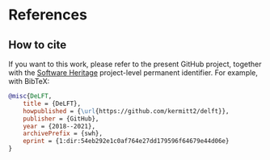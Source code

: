# References

## How to cite

If you want to this work, please refer to the present GitHub project, together with the [Software Heritage](https://www.softwareheritage.org/) project-level permanent identifier. For example, with BibTeX:

```bibtex
@misc{DeLFT,
    title = {DeLFT},
    howpublished = {\url{https://github.com/kermitt2/delft}},
    publisher = {GitHub},
    year = {2018--2021},
    archivePrefix = {swh},
    eprint = {1:dir:54eb292e1c0af764e27dd179596f64679e44d06e}
}
```
